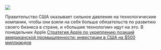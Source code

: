 <!--2025-02-24 13:45:46-->
<div class="yb">
  <div class="rss smaller1 habr"><img src="https://habrastorage.org/getpro/habr/upload_files/b35/4bb/14f/b354bb14f3cf15d0e178fc39022b9196.png" /><p>Правительство США оказывает сильное давление на технологические компании, чтобы они взяли на себя больше обязательств по развитию своего бизнеса в стране, и «большие технологии» идут на это.&nbsp;В понедельник Apple&nbsp;<a... <br><a class="light" href="https://habr.com/ru/companies/bothub/news/885346/?utm_source=habrahabr&utm_medium=rss&utm_campaign=885346">Стратегия Apple по укреплению позиций американской промышленности: инвестиции в США на $500 миллиардов</a></div>
</div>
